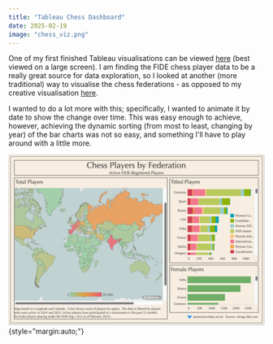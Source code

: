 ```yaml
---
title: "Tableau Chess Dashboard"
date: 2025-02-19
image: "chess_viz.png"
---
```


One of my first finished Tableau visualisations can be viewed [here](https://public.tableau.com/shared/G4P9BJHTW?:display_count=n&:origin=viz_share_link) (best viewed on a large screen). I am finding the FIDE chess player data to be a really great source for data exploration, so I looked at another (more traditional) way to visualise the chess federations - as opposed to my creative visualisation [here](https://jessjep.github.io/2024/11/23/chess-federations.html).

I wanted to do a lot more with this; specifically, I wanted to animate it by date to show the change over time. This was easy enough to achieve, however, achieving the dynamic sorting (from most to least, changing by year) of the bar charts was not so easy, and something I'll have to play around with a little more.

![](chess_viz.png){style="margin:auto;"}
